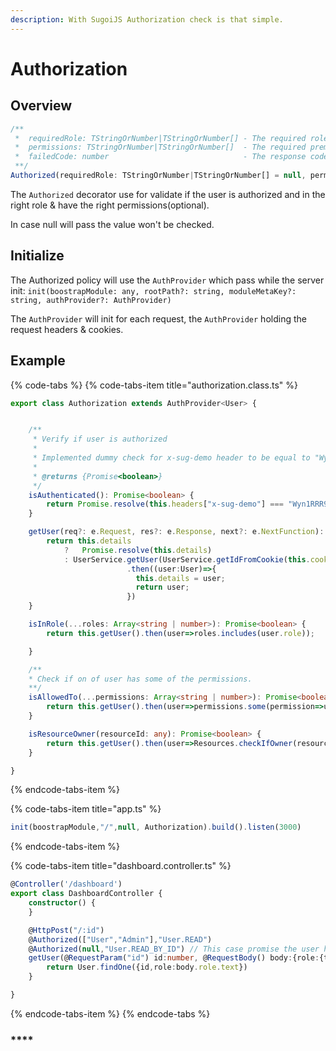 ```yaml
---
description: With SugoiJS Authorization check is that simple.
---
```


# Authorization

## Overview

```typescript
/**
 *  requiredRole: TStringOrNumber|TStringOrNumber[] - The required role(s)
 *  permissions: TStringOrNumber|TStringOrNumber[]  - The required premission(s)
 *  failedCode: number                              - The response code in case the policy will fail
 **/
Authorized(requiredRole: TStringOrNumber|TStringOrNumber[] = null, permissions: TStringOrNumber|TStringOrNumber[] = null, failedCode: number = 401)
```

The `Authorized` decorator use for validate if the user is authorized and in the right role & have the right permissions\(optional\).

In case null will pass the value won't be checked.

## Initialize

The Authorized policy will use the `AuthProvider` which pass while the server init: `init(boostrapModule: any, rootPath?: string, moduleMetaKey?: string, authProvider?: AuthProvider)`

The `AuthProvider` will init for each request, the `AuthProvider` holding the request headers & cookies.

## Example

{% code-tabs %}
{% code-tabs-item title="authorization.class.ts" %}
```typescript
export class Authorization extends AuthProvider<User> {


    /**
     * Verify if user is authorized
     *
     * Implemented dummy check for x-sug-demo header to be equal to "Wyn1RRR9PQJPaqYM"
     *
     * @returns {Promise<boolean>}
     */
    isAuthenticated(): Promise<boolean> {
        return Promise.resolve(this.headers["x-sug-demo"] === "Wyn1RRR9PQJPaqYM");
    }

    getUser(req?: e.Request, res?: e.Response, next?: e.NextFunction): Promise<any> {
        return this.details 
            ?   Promise.resolve(this.details)
            : UserService.getUser(UserService.getIdFromCookie(this.cookie))
                          .then((user:User)=>{
                            this.details = user;
                            return user;
                          })
    }

    isInRole(...roles: Array<string | number>): Promise<boolean> {
        return this.getUser().then(user=>roles.includes(user.role));

    }

    /**
    * Check if on of user has some of the permissions.
    **/
    isAllowedTo(...permissions: Array<string | number>): Promise<boolean> {
        return this.getUser().then(user=>permissions.some(permission=>user.permissions.includes(permission)));
    }

    isResourceOwner(resourceId: any): Promise<boolean> {
        return this.getUser().then(user=>Resources.checkIfOwner(resourceId,user.id));
    }

}
```
{% endcode-tabs-item %}

{% code-tabs-item title="app.ts" %}
```typescript
init(boostrapModule,"/",null, Authorization).build().listen(3000)
```
{% endcode-tabs-item %}

{% code-tabs-item title="dashboard.controller.ts" %}
```typescript
@Controller('/dashboard')
export class DashboardController {
    constructor() {
    }

    @HttpPost("/:id")
    @Authorized(["User","Admin"],"User.READ")
    @Authorized(null,"User.READ_BY_ID") // This case promise the user have both "User.READ" AND "User.READ_BY_ID" permissions
    getUser(@RequestParam("id") id:number, @RequestBody() body:{role:{text:string}}) {
        return User.findOne({id,role:body.role.text})
    }

}
```
{% endcode-tabs-item %}
{% endcode-tabs %}

### \*\*\*\*

```typescript

```

